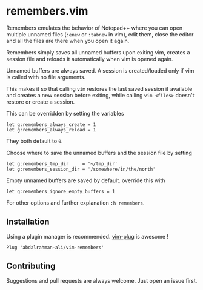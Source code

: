 # remembers.vim

Remembers emulates the behavior of Notepad++ where you can open multiple
unnamed files (`:enew` or `:tabnew` in vim), edit them, close the editor 
and all the files are there when you open it again.

Remembers simply saves all unnamed buffers upon exiting vim, creates a
session file and reloads it automatically when vim is opened again.

Unnamed buffers are always saved. 
A session is created/loaded only if vim is called with no file arguments.

This makes it so that calling `vim` restores the last saved session if 
available and creates a new session before exiting, while calling 
`vim <files>` doesn't restore or create a session.

This can be overridden by setting the variables

    let g:remembers_always_create = 1
    let g:remembers_always_reload = 1

They both default to `0`.

Choose where to save the unnamed buffers and the session file by setting

    let g:remembers_tmp_dir     = '~/tmp_dir'
    let g:remembers_session_dir = '/somewhere/in/the/north'

Empty unnamed buffers are saved by default. override this with

    let g:remembers_ignore_empty_buffers = 1

For other options and further explanation `:h remembers`.

## Installation

Using a plugin manager is recommended. [vim-plug](https://github.com/junegunn/vim-plug) is awesome !

    Plug 'abdalrahman-ali/vim-remembers'

## Contributing

Suggestions and pull requests are always welcome. Just open an issue first.
